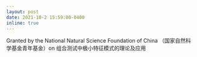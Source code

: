 ```yaml
---
layout: post
date: 2021-10-2 15:59:00-0400
inline: true
---
```

Granted by the National Natural Science Foundation of China （国家自然科学基金青年基金）on 组合测试中极小特征模式的理论及应用
